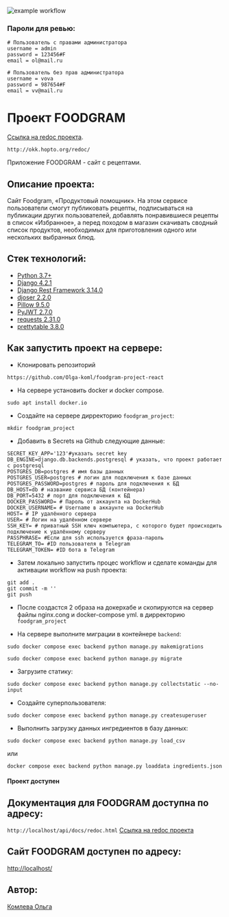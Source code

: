 ![example workflow](https://github.com/Olga-koml/foodgram_project_react/actions/workflows/foodgram_workflow.yml/badge.svg)

### Пароли для ревью:
```
# Пользователь с правами администратора
username = admin
password = 123456#F
email = ol@mail.ru

# Пользователь без прав администратора
username = vova
password = 987654#F
email = vv@mail.ru

```

# Проект FOODGRAM

[Ссылка на redoc проекта](http://158.160.40.3/redoc/ "http://158.160.40.3/redoc/").

```http://okk.hopto.org/redoc/```

Приложение FOODGRAM -  сайт с рецептами. 


## Описание проекта:

Сайт Foodgram, «Продуктовый помощник».  На этом сервисе пользователи смогут публиковать рецепты, подписываться на публикации других пользователей, добавлять понравившиеся рецепты в список «Избранное», а перед походом в магазин скачивать сводный список продуктов, необходимых для приготовления одного или нескольких выбранных блюд. 


## Стек технологий:

* [Python 3.7+](https://www.python.org/downloads/)
* [Django 4.2.1](https://www.djangoproject.com/download/)
* [Django Rest Framework 3.14.0](https://pypi.org/project/djangorestframework/#files)
* [djoser 2.2.0](https://pypi.org/project/djoser/)
* [Pillow 9.5.0](https://pypi.org/project/Pillow/)
* [PyJWT 2.7.0](https://pypi.org/project/PyJWT/)
* [requests 2.31.0](https://pypi.org/project/requests/)
* [prettytable 3.8.0](https://pypi.org/project/prettytable/)

## Как запустить проект на сервере:


* Клонировать репозиторий

```
https://github.com/Olga-koml/foodgram-project-react
```

* На сервере установить docker и docker compose.
```
sudo apt install docker.io
```

* Создайте на сервере дирректорию ```foodgram_project```:
```
mkdir foodgram_project
```

* Добавить в Secrets на Github следующие данные:

```
SECRET_KEY_APP='123'#указать secret key
DB_ENGINE=django.db.backends.postgresql # указать, что проект работает с postgresql
POSTGRES_DB=postgres # имя базы данных
POSTGRES_USER=postgres # логин для подключения к базе данных
POSTGRES_PASSWORD=postgres # пароль для подключения к БД
DB_HOST=db # название сервиса БД (контейнера) 
DB_PORT=5432 # порт для подключения к БД
DOCKER_PASSWORD= # Пароль от аккаунта на DockerHub
DOCKER_USERNAME= # Username в аккаунте на DockerHub
HOST= # IP удалённого сервера
USER= # Логин на удалённом сервере
SSH_KEY= # приватный SSH ключ компьютера, с которого будет происходить подключение к удалённому серверу
PASSPHRASE= #Если для ssh используется фраза-пароль
TELEGRAM_TO= #ID пользователя в Telegram
TELEGRAM_TOKEN= #ID бота в Telegram
```

* Затем локально запустить процес workflow и сделате команды для активации workflow на push проекта:

```
git add .
git commit -m ''
git push
```
* После создастся 2 образа на докерхабе и скопируются на сервер файлы nginx.cong и docker-compose yml. в дирректорию ```foodgram_project```



* На сервере выполните миграции в контейнере ```backend```: 

```
sudo docker compose exec backend python manage.py makemigrations

sudo docker compose exec backend python manage.py migrate
```

* Загрузите статику:
```
sudo docker compose exec backend python manage.py collectstatic --no-input
```

* Создайте суперпользователя:
```
sudo docker compose exec backend python manage.py createsuperuser
```

* Выполнить загрузку данных ингредиентов в базу данных:

```
sudo docker compose exec backend python manage.py load_csv
```
или 

```
docker compose exec backend python manage.py loaddata ingredients.json 
```



#### Проект доступен



## Документация для FOODGRAM доступна по адресу:

```http://localhost/api/docs/redoc.html```
[Ссылка на redoc проекта](http://158.160.40.3/redoc/ "http://158.160.40.3/redoc/")

## Сайт FOODGRAM доступен по адресу:


[http://localhost/](http://158.160.40.3/redoc/ "http://158.160.40.3/redoc/")

## Автор:

[Комлева Ольга](https://github.com/Olga-koml)
